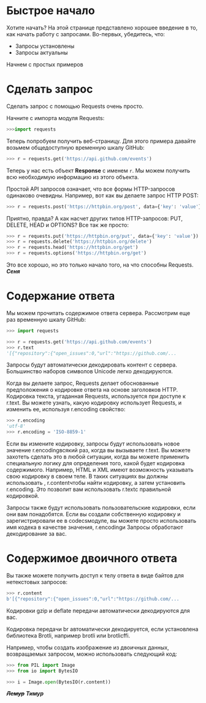 # Быстрое начало

Хотите начать? На этой странице представлено хорошее введение в то, как начать работу с запросами.
Во-первых, убедитесь, что:

+ Запросы установлены
+ Запросы актуальны

Начнем с простых примеров 

# Сделать запрос

Сделать запрос с помощью Requests очень просто.

Начните с импорта модуля Requests:

```python
>>>import requests
```

Теперь попробуем получить веб-страницу. Для этого примера давайте возьмем общедоступную временную шкалу GitHub:

```python
>>> r = requests.get('https://api.github.com/events') 
```

Теперь у нас есть объект **Response** с именем `r`. Мы можем получить всю необходимую информацию из этого объекта.

Простой API запросов означает, что все формы HTTP-запросов одинаково очевидны. Например, вот как вы делаете запрос HTTP POST:

```python
>>> r = requests.post('https://httpbin.org/post', data={'key': 'value'}) 
```

Приятно, правда? А как насчет других типов HTTP-запросов: PUT, DELETE, HEAD и OPTIONS? Все так же просто:

```python
>>> r = requests.put('https://httpbin.org/put', data={'key': 'value'}) 
>>> r = requests.delete('https://httpbin.org/delete') 
>>> r = requests.head('https://httpbin.org/get') 
>>> r = requests.options('https://httpbin.org/get')
```

Это все хорошо, но это только начало того, на что способны Requests. _**Сеня**_

# Содержание ответа

Мы можем прочитать содержимое ответа сервера. Рассмотрим еще раз временную шкалу GitHub:

```python
>>> import requests

>>> r = requests.get('https://api.github.com/events')
>>> r.text
'[{"repository":{"open_issues":0,"url":"https://github.com/...
```

Запросы будут автоматически декодировать контент с сервера. Большинство наборов символов Unicode легко декодируются.

Когда вы делаете запрос, Requests делает обоснованные предположения о кодировке ответа на основе заголовков HTTP. Кодировка текста, угаданная Requests, используется при доступе к r.text. Вы можете узнать, какую кодировку использует Requests, и изменить ее, используя r.encoding свойство:

```python
>>> r.encoding
'utf-8'
>>> r.encoding = 'ISO-8859-1'
```
Если вы измените кодировку, запросы будут использовать новое значение r.encodingвсякий раз, когда вы вызываете r.text. Вы можете захотеть сделать это в любой ситуации, когда вы можете применить специальную логику для определения того, какой будет кодировка содержимого. Например, HTML и XML имеют возможность указывать свою кодировку в своем теле. В таких ситуациях вы должны использовать , r.contentчтобы найти кодировку, а затем установить r.encoding. Это позволит вам использовать r.textс правильной кодировкой.

Запросы также будут использовать пользовательские кодировки, если они вам понадобятся. Если вы создали собственную кодировку и зарегистрировали ее в codecsмодуле, вы можете просто использовать имя кодека в качестве значения, r.encodingи Запросы обработают декодирование за вас.

# Содержимое двоичного ответа

Вы также можете получить доступ к телу ответа в виде байтов для нетекстовых запросов:

```python
>>> r.content
b'[{"repository":{"open_issues":0,"url":"https://github.com/...
```

Кодировки gzip и deflate передачи автоматически декодируются для вас.

Кодировка передачи br автоматически декодируется, если установлена ​​библиотека Brotli, например brotli или brotlicffi.

Например, чтобы создать изображение из двоичных данных, возвращаемых запросом, можно использовать следующий код:

```python
>>> from PIL import Image
>>> from io import BytesIO

>>> i = Image.open(BytesIO(r.content))
```
~~_**Лeмур**_~~ _**Тимур**_
